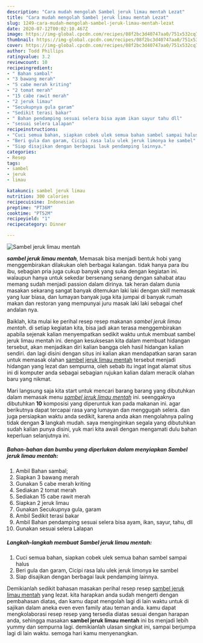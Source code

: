 ```yaml
---
description: "Cara mudah mengolah Sambel jeruk limau mentah Lezat"
title: "Cara mudah mengolah Sambel jeruk limau mentah Lezat"
slug: 1249-cara-mudah-mengolah-sambel-jeruk-limau-mentah-lezat
date: 2020-07-12T00:02:10.467Z
image: https://img-global.cpcdn.com/recipes/08f2bc3d40747aa0/751x532cq70/sambel-jeruk-limau-mentah-foto-resep-utama.jpg
thumbnail: https://img-global.cpcdn.com/recipes/08f2bc3d40747aa0/751x532cq70/sambel-jeruk-limau-mentah-foto-resep-utama.jpg
cover: https://img-global.cpcdn.com/recipes/08f2bc3d40747aa0/751x532cq70/sambel-jeruk-limau-mentah-foto-resep-utama.jpg
author: Todd Phillips
ratingvalue: 3.2
reviewcount: 10
recipeingredient:
- " Bahan sambal"
- "3 bawang merah"
- "5 cabe merah kriting"
- "2 tomat merah"
- "15 cabe rawit merah"
- "2 jeruk limau"
- "Secukupnya gula garam"
- "Sedikit terasi bakar"
- " Bahan pendamping sesuai selera bisa ayam ikan sayur tahu dll"
- "sesuai selera Lalapan"
recipeinstructions:
- "Cuci semua bahan, siapkan cobek ulek semua bahan sambel sampai halus"
- "Beri gula dan garam, Cicipi rasa lalu ulek jeruk limonya ke sambel"
- "Siap disajikan dengan berbagai lauk pendamping lainnya."
categories:
- Resep
tags:
- sambel
- jeruk
- limau

katakunci: sambel jeruk limau 
nutrition: 300 calories
recipecuisine: Indonesian
preptime: "PT36M"
cooktime: "PT52M"
recipeyield: "1"
recipecategory: Dinner

---
```



![Sambel jeruk limau mentah](https://img-global.cpcdn.com/recipes/08f2bc3d40747aa0/751x532cq70/sambel-jeruk-limau-mentah-foto-resep-utama.jpg)

<b><i>sambel jeruk limau mentah</i></b>, Memasak bisa menjadi bentuk hobi yang menggembirakan dilakukan oleh berbagai kalangan. tidak hanya para ibu ibu, sebagian pria juga cukup banyak yang suka dengan kegiatan ini. walaupun hanya untuk sekedar bersenang senang dengan sahabat atau memang sudah menjadi passion dalam dirinya. tak heran dalam dunia masakan sekarang sangat banyak ditemukan laki laki dengan skill memasak yang luar biasa, dan lumayan banyak juga kita jumpai di banyak rumah makan dan restoran yang mempunyai juru masak laki laki sebagai chef andalan nya.

Baiklah, kita mulai ke perihal resep resep makanan <i>sambel jeruk limau mentah</i>. di setiap kegiatan kita, bisa jadi akan terasa menggembirakan apabila sejenak kalian menyempatkan sedikit waktu untuk membuat sambel jeruk limau mentah ini. dengan kesuksesan kita dalam membuat hidangan tersebut, akan menjadikan diri kalian bangga oleh hasil hidangan kalian sendiri. dan lagi disini dengan situs ini kalian akan mendapatkan saran saran untuk memasak olahan <u>sambel jeruk limau mentah</u> tersebut menjadi hidangan yang lezat dan sempurna, oleh sebab itu ingat ingat alamat situs ini di komputer anda sebagai sebagian rujukan kalian dalam meracik olahan baru yang nikmat.




Mari langsung saja kita start untuk mencari barang barang yang dibutuhkan dalam memasak menu <u><i>sambel jeruk limau mentah</i></u> ini. seenggaknya dibutuhkan <b>10</b> komposisi yang diperuntuk kan pada makanan ini. agar berikutnya dapat tercapai rasa yang lumayan dan menggugah selera. dan juga persiapkan waktu anda sedikit, karena anda akan mengolahnya paling tidak dengan <b>3</b> langkah mudah. saya menginginkan segala yang dibutuhkan sudah kalian punya disini, yuk mari kita awali dengan mengamati dulu bahan keperluan selanjutnya ini.

<!--inarticleads1-->

##### Bahan-bahan dan bumbu yang diperlukan dalam menyiapkan Sambel jeruk limau mentah:

1. Ambil  Bahan sambal;
1. Siapkan 3 bawang merah
1. Gunakan 5 cabe merah kriting
1. Sediakan 2 tomat merah
1. Sediakan 15 cabe rawit merah
1. Siapkan 2 jeruk limau
1. Gunakan Secukupnya gula, garam
1. Ambil Sedikit terasi bakar
1. Ambil  Bahan pendamping sesuai selera bisa ayam, ikan, sayur, tahu, dll
1. Gunakan sesuai selera Lalapan




<!--inarticleads2-->

##### Langkah-langkah membuat Sambel jeruk limau mentah:

1. Cuci semua bahan, siapkan cobek ulek semua bahan sambel sampai halus
1. Beri gula dan garam, Cicipi rasa lalu ulek jeruk limonya ke sambel
1. Siap disajikan dengan berbagai lauk pendamping lainnya.




Demikianlah sedikit bahasan masakan perihal resep resep <u>sambel jeruk limau mentah</u> yang lezat. kita harapkan anda sudah mengerti dengan pembahasan diatas, dan kamu dapat mengolah lagi di lain waktu untuk di sajikan dalam aneka even even family atau teman anda. kamu dapat mengkolaborasi resep resep yang tersedia diatas sesuai dengan harapan anda, sehingga masakan <b>sambel jeruk limau mentah</b> ini bs menjadi lebih yummy dan sempurna lagi. demikianlah ulasan singkat ini, sampai berjumpa lagi di lain waktu. semoga hari kamu menyenangkan.
